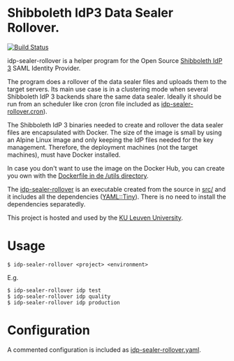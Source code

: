 # Shibboleth IdP3 Data Sealer Rollover.

[![Build Status](https://travis-ci.org/KULeuven-CCIS/idp-sealer-rollover.svg?branch=master)](https://travis-ci.org/KULeuven-CCIS/idp-sealer-rollover)

idp-sealer-rollover is a helper program for the Open Source
[Shibboleth IdP 3](https://shibboleth.net/products/identity-provider.html)
SAML Identity Provider.

The program does a rollover of the data sealer files and uploads them to the
target servers. Its main use case is in a clustering mode when several
Shibboleth IdP 3 backends share the same data sealer. Ideally it should be 
run from an scheduler like cron (cron file included as
[idp-sealer-rollover.cron](idp-sealer-rollover.cron])).

The Shibboleth IdP 3 binaries needed to create and rollover the data sealer
files are encapsulated with Docker. The size of the image is small by using
an Alpine Linux image and only keeping the IdP files needed for the key 
management. Therefore, the deployment machines (not the target machines), 
must have Docker installed.

In case you don't want to use the image on the Docker Hub, you can create
you own with the [Dockerfile in de /utils directory](utils/Dockerfile).

The [idp-sealer-rollover](idp-sealer-rollover) is an executable created from
the source in [src/](src/idp-sealer-rollover.pl) and it includes all the 
dependencies ([YAML::Tiny](https://metacpan.org/pod/YAML::Tiny)). There is no
need to install the dependencies separatedly.

This project is hosted and used by the [KU Leuven University](https://www.kuleuven.be).

# Usage

```
$ idp-sealer-rollover <project> <environment>
```
E.g.
```
$ idp-sealer-rollover idp test
$ idp-sealer-rollover idp quality
$ idp-sealer-rollover idp production
```

# Configuration

A commented configuration is included as
[idp-sealer-rollover.yaml](idp-sealer-rollover.yaml).



